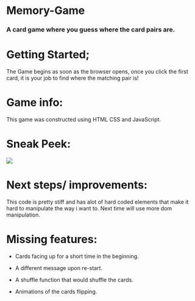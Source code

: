 # Memory-Game  
### A card game where you guess where the card pairs are.

# Getting Started;

The Game begins as soon as the browser opens, once you click the first card, it is your job to find where the matching pair is!

# Game info:

This game was constructed using HTML CSS and JavaScript. 

# Sneak Peek:
![](https://i.ibb.co/k2QyYDP/Screenshot-from-2021-10-21-12-17-40.png)

# Next steps/ improvements:

This code is pretty stiff and has alot of hard coded elements that make it hard to manipulate the way i want to. Next time will use more dom manipulation.

# Missing features:

- Cards facing up for a short time in the beginning.

- A different message upon re-start.

- A shuffle function that would shuffle the cards.

- Animations of the cards flipping.
